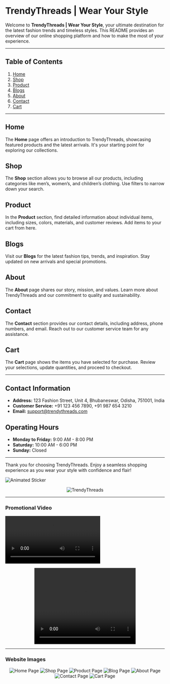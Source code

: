 # TrendyThreads | Wear Your Style

Welcome to **TrendyThreads | Wear Your Style**, your ultimate destination for the latest fashion trends and timeless styles. This README provides an overview of our online shopping platform and how to make the most of your experience.

---

## Table of Contents

1. [Home](#home)
2. [Shop](#shop)
3. [Product](#product)
4. [Blogs](#blogs)
5. [About](#about)
6. [Contact](#contact)
7. [Cart](#cart)

---

## Home

The **Home** page offers an introduction to TrendyThreads, showcasing featured products and the latest arrivals. It's your starting point for exploring our collections.

## Shop

The **Shop** section allows you to browse all our products, including categories like men’s, women’s, and children’s clothing. Use filters to narrow down your search.

## Product

In the **Product** section, find detailed information about individual items, including sizes, colors, materials, and customer reviews. Add items to your cart from here.

## Blogs

Visit our **Blogs** for the latest fashion tips, trends, and inspiration. Stay updated on new arrivals and special promotions.

## About

The **About** page shares our story, mission, and values. Learn more about TrendyThreads and our commitment to quality and sustainability.

## Contact

The **Contact** section provides our contact details, including address, phone numbers, and email. Reach out to our customer service team for any assistance.

## Cart

The **Cart** page shows the items you have selected for purchase. Review your selections, update quantities, and proceed to checkout.

---

## Contact Information

- **Address:** 123 Fashion Street, Unit 4, Bhubaneswar, Odisha, 751001, India
- **Customer Service:** +91 123 456 7890, +91 987 654 3210
- **Email:** support@trendythreads.com

## Operating Hours

- **Monday to Friday:** 9:00 AM - 8:00 PM
- **Saturday:** 10:00 AM - 6:00 PM
- **Sunday:** Closed

---

Thank you for choosing TrendyThreads. Enjoy a seamless shopping experience as you wear your style with confidence and flair!

![Animated Sticker](https://media.giphy.com/media/wWCmrcCogDqQhBKVJw/giphy.gif)

<div align="center">
    <img src="assets/Previews/trendythreads.jpg" alt="TrendyThreads" />
</div>

---

### Promotional Video

![TrendyThreads Video](assets/Previews/TrendyThreads.mp4)

<div align="center">
  <video width="320" height="240" controls>
    <source src="assets/Previews/TrendyThreads.mp4" type="video/mp4">
  </video>
</div>

---

### Website Images

<div align="center">
    <img src="assets/Previews/Home Page.png" alt="Home Page" />
    <img src="assets/Previews/Shop Page.png" alt="Shop Page" />
    <img src="assets/Previews/Product Page.png" alt="Product Page" />
    <img src="assets/Previews/Blog Page.png" alt="Blog Page" />
    <img src="assets/Previews/About Page.png" alt="About Page" />
    <img src="assets/Previews/Contact Page.png" alt="Contact Page" />
    <img src="assets/Previews/Cart Page.png" alt="Cart Page" />
</div>
